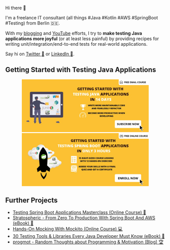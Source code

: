 Hi there 👋

I'm a freelance IT consultant (all things #Java #Kotlin #AWS #SpringBoot #Testing) from Berlin 🇩🇪. 

With my [blogging](https://rieckpil.de) and [YouTube](https://www.youtube.com/c/rieckpil) efforts, I try to **make testing Java applications more joyful** (or at least less painful) by providing recipes for writing unit/integration/end-to-end tests for real-world applications.

Say hi on [Twitter 🐥](https://twitter.com/rieckpil) or [LinkedIn 👔](https://www.linkedin.com/in/rieckpil/).

## Getting Started with Testing Java Applications

<p align="center">
  <a href="https://rieckpil.de/getting-started-with-testing-java-applications-email-course/?utm_source=github&utm_medium=banner&utm_campaign=rieckpil-github-profile">
    <img src="/resources/testing-email-course-wide-banner.webp" width="400" alt="Java Testing Email"/>
  </a>
  <a href="https://rieckpil.de/testing-spring-boot-applications-primer?utm_source=github&utm_medium=banner&utm_campaign=rieckpil-github-profile">
    <img src="/resources/tsbap-wide-banner.webp" width="400" alt="Testing Spring Boot Applications Primer Online Course"/>
  </a>
</p>

## Further Projects

- [Testing Spring Boot Applications Masterclass (Online Course) 🍃](https://rieckpil.de/testing-spring-boot-applications-masterclass/?utm_source=github&utm_medium=banner&utm_campaign=rieckpil-github-profile)
- [Stratospheric - From Zero To Production With Spring Boot And AWS (eBook) 🚀](https://stratospheric.dev?utm_source=github&utm_medium=banner&utm_campaign=rieckpil-github-profile)
- [Hands-On Mocking With Mockito (Online Course) 💻](https://rieckpil.de/hands-on-mocking-with-mockito-online-course/?utm_source=github&utm_medium=banner&utm_campaign=rieckpil-github-profile)
- [30 Testing Tools & Libraries Every Java Developer Must Know (eBook) 📖](https://rieckpil.de/testing-tools-and-libraries-every-java-developer-must-know/?utm_source=github&utm_medium=banner&utm_campaign=rieckpil-github-profile)
- [progmot - Random Thoughts about Programming & Motivation (Blog) 🏆](https://progmot.com?utm_source=github&utm_medium=banner&utm_campaign=rieckpil-github-profile)